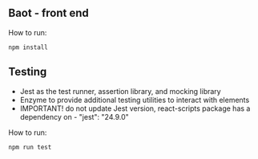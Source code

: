 ## Baot - front end

How to run:
```
npm install
```

## Testing
  *  Jest as the test runner, assertion library, and mocking library
  * Enzyme to provide additional testing utilities to interact with elements
  * IMPORTANT! do not update Jest version, react-scripts package has a dependency on - "jest": "24.9.0"
  
  How to run:
  ```
  npm run test
  ```